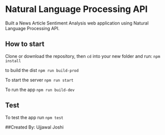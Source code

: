 # Natural Language Processing API

Built a News Article Sentiment Analysis web application using Natural Language Processing API. 


## How to start

Clone or download the repository, then `cd` into your new folder and run:
 ```npm install```

to build the dist
 ```npm run build-prod```
 
To start the server 
```npm run start``` 

To run the app
```npm run build-dev```

## Test

To test the app run ```npm test```

##Created By:
Ujjawal Joshi
